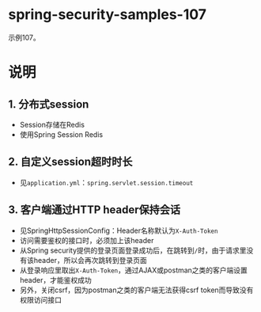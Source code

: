 # spring-security-samples-107
示例107。

# 说明
## 1. 分布式session
  - Session存储在Redis
  - 使用Spring Session Redis


## 2. 自定义session超时时长
  - 见`application.yml`：`spring.servlet.session.timeout`


## 3. 客户端通过HTTP header保持会话
  - 见SpringHttpSessionConfig：Header名称默认为`X-Auth-Token`
  - 访问需要鉴权的接口时，必须加上该header
  - 从Spring security提供的登录页面登录成功后，在跳转到`/`时，由于请求里没有该header，所以会再次跳转到登录页面
  - 从登录响应里取出`X-Auth-Token`，通过AJAX或postman之类的客户端设置header，才能鉴权成功
  - 另外，关闭csrf，因为postman之类的客户端无法获得csrf token而导致没有权限访问接口